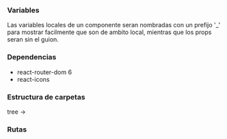 ### Variables

Las variables locales de un componente seran nombradas con un prefijo '_' para mostrar facilmente que son de ambito local, mientras que los props seran sin el guion.

### Dependencias

- react-router-dom 6
- react-icons

### Estructura de carpetas

tree ->

### Rutas